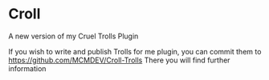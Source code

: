 # Croll
A new version of my Cruel Trolls Plugin

If you wish to write and publish Trolls for me plugin, you can commit them to https://github.com/MCMDEV/Croll-Trolls
There you will find further information

